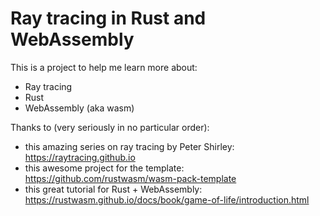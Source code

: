 # Ray tracing in Rust and WebAssembly

This is a project to help me learn more about:
* Ray tracing
* Rust
* WebAssembly (aka wasm)


Thanks to (very seriously in no particular order):
* this amazing series on ray tracing by Peter Shirley: https://raytracing.github.io
* this awesome project for the template: https://github.com/rustwasm/wasm-pack-template
* this great tutorial for Rust + WebAssembly: https://rustwasm.github.io/docs/book/game-of-life/introduction.html
